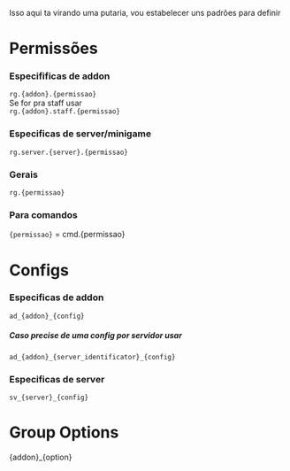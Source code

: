 
Isso aqui ta virando uma putaria, vou estabelecer uns padrões para definir

# Permissões

### Especifificas de addon
`rg.{addon}.{permissao}`  
Se for pra staff usar  
`rg.{addon}.staff.{permissao} `

### Especificas de server/minigame
`rg.server.{server}.{permissao}`

### Gerais
`rg.{permissao}`

### Para comandos
`{permissao}`  = cmd.{permissao}

# Configs

### Especificas de addon
`ad_{addon}_{config}`
##### Caso precise de uma config por servidor usar
`ad_{addon}_{server_identificator}_{config}`

### Especificas de server
`sv_{server}_{config}`


# Group Options
{addon}_{option}